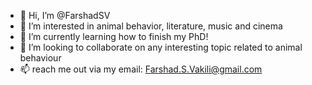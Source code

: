 - 👋 Hi, I’m @FarshadSV
- 👀 I’m interested in animal behavior, literature, music and cinema 
- 🌱 I’m currently learning how to finish my PhD! 
- 💞️ I’m looking to collaborate on any interesting topic related to animal behaviour 
- 📫 reach me out via my email: Farshad.S.Vakili@gmail.com

<!---
FarshadSV/FarshadSV is a ✨ special ✨ repository because its `README.md` (this file) appears on your GitHub profile.
You can click the Preview link to take a look at your changes.
--->
